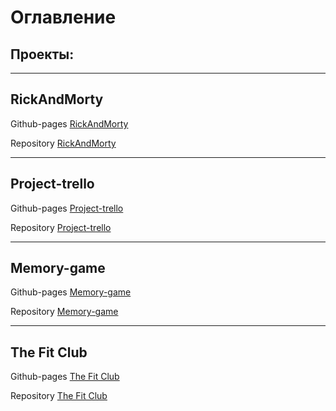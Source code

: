 # Оглавление

## Проекты:

---

## RickAndMorty

Github-pages [RickAndMorty](https://vigos12.github.io/RickAndMorty/)

Repository [RickAndMorty](https://github.com/ViGoS12/RickAndMorty)

---

## Project-trello

Github-pages [Project-trello](https://vigos12.github.io/Project-trello/)

Repository [Project-trello](https://github.com/ViGoS12/Project-trello)

---

## Memory-game

Github-pages [Memory-game](https://vigos12.github.io/Memory-game/)

Repository [Memory-game](https://github.com/ViGoS12/Memory-game/)

---

## The Fit Club

Github-pages [The Fit Club](https://vigos12.github.io/The-Fit-Club/)

Repository [The Fit Club](https://github.com/ViGoS12/The-Fit-Club)
